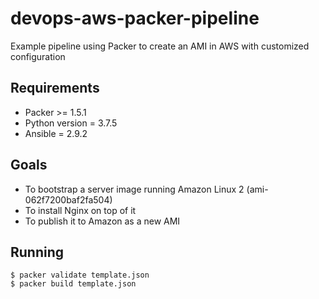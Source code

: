 # devops-aws-packer-pipeline
Example pipeline using Packer to create an AMI in AWS with customized configuration

## Requirements
- Packer >= 1.5.1
- Python version = 3.7.5
- Ansible = 2.9.2

## Goals
- To bootstrap a server image running Amazon Linux 2 (ami-062f7200baf2fa504)
- To install Nginx on top of it
- To publish it to Amazon as a new AMI

## Running
```
$ packer validate template.json
$ packer build template.json
```
